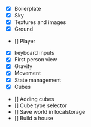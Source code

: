- [x] Boilerplate
- [x] Sky
- [x] Textures and images
- [x] Ground
- [] Player
- [x] keyboard inputs
- [x] First person view
- [x] Gravity
- [x] Movement
- [x] State management
- [x] Cubes
- [] Adding cubes
- [] Cube type selector
- [] Save world in localstorage
- [] Build a house
